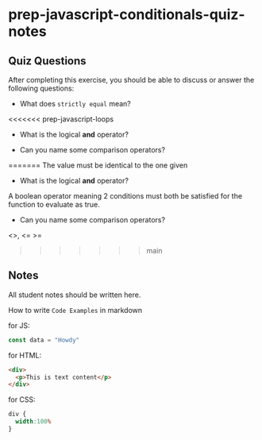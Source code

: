 # prep-javascript-conditionals-quiz-notes


## Quiz Questions

After completing this exercise, you should be able to discuss or answer the following questions:

- What does `strictly equal` mean?

<<<<<<< prep-javascript-loops
- What is the logical **and** operator?

- Can you name some comparison operators?

=======
The value must be identical to the one given

- What is the logical **and** operator?

A boolean operator meaning 2 conditions must both be satisfied for the function to evaluate as true.

- Can you name some comparison operators?

<>, <= >=

>>>>>>> main
## Notes

All student notes should be written here.


How to write `Code Examples` in markdown

for JS:
```javascript
const data = "Howdy"
```

for HTML:
```html
<div>
  <p>This is text content</p>
</div>
```

for CSS:
```css
div {
  width:100%
}
```
